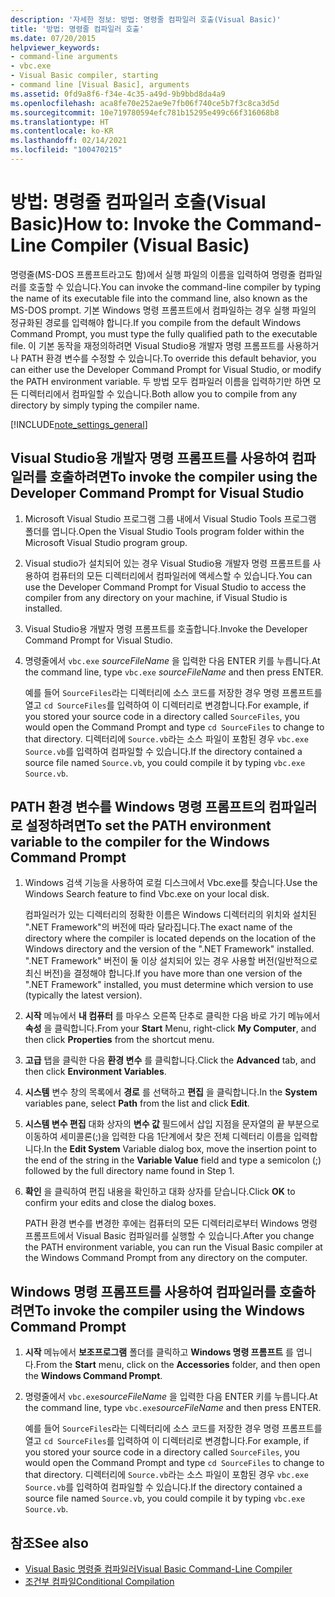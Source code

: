 ```yaml
---
description: '자세한 정보: 방법: 명령줄 컴파일러 호출(Visual Basic)'
title: '방법: 명령줄 컴파일러 호출'
ms.date: 07/20/2015
helpviewer_keywords:
- command-line arguments
- vbc.exe
- Visual Basic compiler, starting
- command line [Visual Basic], arguments
ms.assetid: 0fd9a8f6-f34e-4c35-a49d-9b9bbd8da4a9
ms.openlocfilehash: aca8fe70e252ae9e7fb06f740ce5b7f3c8ca3d5d
ms.sourcegitcommit: 10e719780594efc781b15295e499c66f316068b8
ms.translationtype: HT
ms.contentlocale: ko-KR
ms.lasthandoff: 02/14/2021
ms.locfileid: "100470215"
---
```

# <a name="how-to-invoke-the-command-line-compiler-visual-basic"></a><span data-ttu-id="60096-103">방법: 명령줄 컴파일러 호출(Visual Basic)</span><span class="sxs-lookup"><span data-stu-id="60096-103">How to: Invoke the Command-Line Compiler (Visual Basic)</span></span>

<span data-ttu-id="60096-104">명령줄(MS-DOS 프롬프트라고도 함)에서 실행 파일의 이름을 입력하여 명령줄 컴파일러를 호출할 수 있습니다.</span><span class="sxs-lookup"><span data-stu-id="60096-104">You can invoke the command-line compiler by typing the name of its executable file into the command line, also known as the MS-DOS prompt.</span></span> <span data-ttu-id="60096-105">기본 Windows 명령 프롬프트에서 컴파일하는 경우 실행 파일의 정규화된 경로를 입력해야 합니다.</span><span class="sxs-lookup"><span data-stu-id="60096-105">If you compile from the default Windows Command Prompt, you must type the fully qualified path to the executable file.</span></span> <span data-ttu-id="60096-106">이 기본 동작을 재정의하려면 Visual Studio용 개발자 명령 프롬프트를 사용하거나 PATH 환경 변수를 수정할 수 있습니다.</span><span class="sxs-lookup"><span data-stu-id="60096-106">To override this default behavior, you can either use the Developer Command Prompt for Visual Studio, or modify the PATH environment variable.</span></span> <span data-ttu-id="60096-107">두 방법 모두 컴파일러 이름을 입력하기만 하면 모든 디렉터리에서 컴파일할 수 있습니다.</span><span class="sxs-lookup"><span data-stu-id="60096-107">Both allow you to compile from any directory by simply typing the compiler name.</span></span>

[!INCLUDE[note_settings_general](~/includes/note-settings-general-md.md)]

## <a name="to-invoke-the-compiler-using-the-developer-command-prompt-for-visual-studio"></a><span data-ttu-id="60096-108">Visual Studio용 개발자 명령 프롬프트를 사용하여 컴파일러를 호출하려면</span><span class="sxs-lookup"><span data-stu-id="60096-108">To invoke the compiler using the Developer Command Prompt for Visual Studio</span></span>

1. <span data-ttu-id="60096-109">Microsoft Visual Studio 프로그램 그룹 내에서 Visual Studio Tools 프로그램 폴더를 엽니다.</span><span class="sxs-lookup"><span data-stu-id="60096-109">Open the Visual Studio Tools program folder within the Microsoft Visual Studio program group.</span></span>

2. <span data-ttu-id="60096-110">Visual studio가 설치되어 있는 경우 Visual Studio용 개발자 명령 프롬프트를 사용하여 컴퓨터의 모든 디렉터리에서 컴파일러에 액세스할 수 있습니다.</span><span class="sxs-lookup"><span data-stu-id="60096-110">You can use the Developer Command Prompt for Visual Studio to access the compiler from any directory on your machine, if Visual Studio is installed.</span></span>

3. <span data-ttu-id="60096-111">Visual Studio용 개발자 명령 프롬프트를 호출합니다.</span><span class="sxs-lookup"><span data-stu-id="60096-111">Invoke the Developer Command Prompt for Visual Studio.</span></span>

4. <span data-ttu-id="60096-112">명령줄에서 `vbc.exe` *sourceFileName* 을 입력한 다음 ENTER 키를 누릅니다.</span><span class="sxs-lookup"><span data-stu-id="60096-112">At the command line, type `vbc.exe` *sourceFileName* and then press ENTER.</span></span>

    <span data-ttu-id="60096-113">예를 들어 `SourceFiles`라는 디렉터리에 소스 코드를 저장한 경우 명령 프롬프트를 열고 `cd SourceFiles`를 입력하여 이 디렉터리로 변경합니다.</span><span class="sxs-lookup"><span data-stu-id="60096-113">For example, if you stored your source code in a directory called `SourceFiles`, you would open the Command Prompt and type `cd SourceFiles` to change to that directory.</span></span> <span data-ttu-id="60096-114">디렉터리에 `Source.vb`라는 소스 파일이 포함된 경우 `vbc.exe Source.vb`를 입력하여 컴파일할 수 있습니다.</span><span class="sxs-lookup"><span data-stu-id="60096-114">If the directory contained a source file named `Source.vb`, you could compile it by typing `vbc.exe Source.vb`.</span></span>

## <a name="to-set-the-path-environment-variable-to-the-compiler-for-the-windows-command-prompt"></a><span data-ttu-id="60096-115">PATH 환경 변수를 Windows 명령 프롬프트의 컴파일러로 설정하려면</span><span class="sxs-lookup"><span data-stu-id="60096-115">To set the PATH environment variable to the compiler for the Windows Command Prompt</span></span>

1. <span data-ttu-id="60096-116">Windows 검색 기능을 사용하여 로컬 디스크에서 Vbc.exe를 찾습니다.</span><span class="sxs-lookup"><span data-stu-id="60096-116">Use the Windows Search feature to find Vbc.exe on your local disk.</span></span>

    <span data-ttu-id="60096-117">컴파일러가 있는 디렉터리의 정확한 이름은 Windows 디렉터리의 위치와 설치된 ".NET Framework"의 버전에 따라 달라집니다.</span><span class="sxs-lookup"><span data-stu-id="60096-117">The exact name of the directory where the compiler is located depends on the location of the Windows directory and the version of the ".NET Framework" installed.</span></span> <span data-ttu-id="60096-118">".NET Framework" 버전이 둘 이상 설치되어 있는 경우 사용할 버전(일반적으로 최신 버전)을 결정해야 합니다.</span><span class="sxs-lookup"><span data-stu-id="60096-118">If you have more than one version of the ".NET Framework" installed, you must determine which version to use (typically the latest version).</span></span>

2. <span data-ttu-id="60096-119">**시작** 메뉴에서 **내 컴퓨터** 를 마우스 오른쪽 단추로 클릭한 다음 바로 가기 메뉴에서 **속성** 을 클릭합니다.</span><span class="sxs-lookup"><span data-stu-id="60096-119">From your **Start** Menu, right-click **My Computer**, and then click **Properties** from the shortcut menu.</span></span>

3. <span data-ttu-id="60096-120">**고급** 탭을 클릭한 다음 **환경 변수** 를 클릭합니다.</span><span class="sxs-lookup"><span data-stu-id="60096-120">Click the **Advanced** tab, and then click **Environment Variables**.</span></span>

4. <span data-ttu-id="60096-121">**시스템** 변수 창의 목록에서 **경로** 를 선택하고 **편집** 을 클릭합니다.</span><span class="sxs-lookup"><span data-stu-id="60096-121">In the **System** variables pane, select **Path** from the list and click **Edit**.</span></span>

5. <span data-ttu-id="60096-122">**시스템 변수 편집** 대화 상자의 **변수 값** 필드에서 삽입 지점을 문자열의 끝 부분으로 이동하여 세미콜론(;)을 입력한 다음 1단계에서 찾은 전체 디렉터리 이름을 입력합니다.</span><span class="sxs-lookup"><span data-stu-id="60096-122">In the **Edit System** Variable dialog box, move the insertion point to the end of the string in the **Variable Value** field and type a semicolon (;) followed by the full directory name found in Step 1.</span></span>

6. <span data-ttu-id="60096-123">**확인** 을 클릭하여 편집 내용을 확인하고 대화 상자를 닫습니다.</span><span class="sxs-lookup"><span data-stu-id="60096-123">Click **OK** to confirm your edits and close the dialog boxes.</span></span>

     <span data-ttu-id="60096-124">PATH 환경 변수를 변경한 후에는 컴퓨터의 모든 디렉터리로부터 Windows 명령 프롬프트에서 Visual Basic 컴파일러를 실행할 수 있습니다.</span><span class="sxs-lookup"><span data-stu-id="60096-124">After you change the PATH environment variable, you can run the Visual Basic compiler at the Windows Command Prompt from any directory on the computer.</span></span>

## <a name="to-invoke-the-compiler-using-the-windows-command-prompt"></a><span data-ttu-id="60096-125">Windows 명령 프롬프트를 사용하여 컴파일러를 호출하려면</span><span class="sxs-lookup"><span data-stu-id="60096-125">To invoke the compiler using the Windows Command Prompt</span></span>

1. <span data-ttu-id="60096-126">**시작** 메뉴에서 **보조프로그램** 폴더를 클릭하고 **Windows 명령 프롬프트** 를 엽니다.</span><span class="sxs-lookup"><span data-stu-id="60096-126">From the **Start** menu, click on the **Accessories** folder, and then open the **Windows Command Prompt**.</span></span>

2. <span data-ttu-id="60096-127">명령줄에서 `vbc.exe`*sourceFileName* 을 입력한 다음 ENTER 키를 누릅니다.</span><span class="sxs-lookup"><span data-stu-id="60096-127">At the command line, type `vbc.exe`*sourceFileName* and then press ENTER.</span></span>

     <span data-ttu-id="60096-128">예를 들어 `SourceFiles`라는 디렉터리에 소스 코드를 저장한 경우 명령 프롬프트를 열고 `cd SourceFiles`를 입력하여 이 디렉터리로 변경합니다.</span><span class="sxs-lookup"><span data-stu-id="60096-128">For example, if you stored your source code in a directory called `SourceFiles`, you would open the Command Prompt and type `cd SourceFiles` to change to that directory.</span></span> <span data-ttu-id="60096-129">디렉터리에 `Source.vb`라는 소스 파일이 포함된 경우 `vbc.exe Source.vb`를 입력하여 컴파일할 수 있습니다.</span><span class="sxs-lookup"><span data-stu-id="60096-129">If the directory contained a source file named `Source.vb`, you could compile it by typing `vbc.exe Source.vb`.</span></span>

## <a name="see-also"></a><span data-ttu-id="60096-130">참조</span><span class="sxs-lookup"><span data-stu-id="60096-130">See also</span></span>

- [<span data-ttu-id="60096-131">Visual Basic 명령줄 컴파일러</span><span class="sxs-lookup"><span data-stu-id="60096-131">Visual Basic Command-Line Compiler</span></span>](index.md)
- [<span data-ttu-id="60096-132">조건부 컴파일</span><span class="sxs-lookup"><span data-stu-id="60096-132">Conditional Compilation</span></span>](../../programming-guide/program-structure/conditional-compilation.md)
